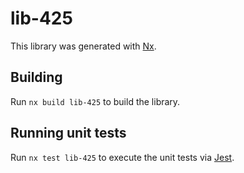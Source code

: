 # lib-425

This library was generated with [Nx](https://nx.dev).

## Building

Run `nx build lib-425` to build the library.

## Running unit tests

Run `nx test lib-425` to execute the unit tests via [Jest](https://jestjs.io).
